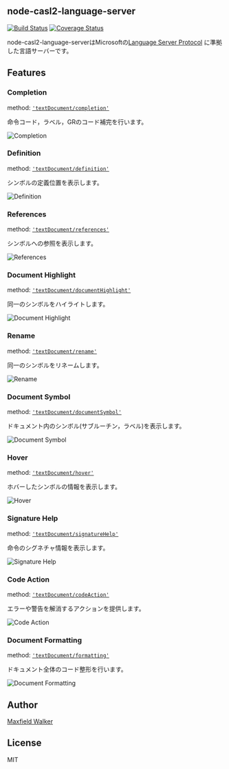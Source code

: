## node-casl2-language-server

[![Build Status](https://travis-ci.org/node-casl2-comet2/node-casl2-language-server.svg?branch=master)](https://travis-ci.org/node-casl2-comet2/node-casl2-language-server)
[![Coverage Status](https://coveralls.io/repos/github/node-casl2-comet2/node-casl2-language-server/badge.svg?branch=master)](https://coveralls.io/github/node-casl2-comet2/node-casl2-language-server?branch=master)

node-casl2-language-serverはMicrosoftの[Language Server Protocol](https://github.com/Microsoft/language-server-protocol)
に準拠した言語サーバーです。

## Features

### Completion
method: [`'textDocument/completion'`](https://github.com/Microsoft/language-server-protocol/blob/master/protocol.md#textDocument_completion)

命令コード，ラベル，GRのコード補完を行います。

![Completion](http://i.imgur.com/yczq3cu.gif)


### Definition
method: [`'textDocument/definition'`](https://github.com/Microsoft/language-server-protocol/blob/master/protocol.md#textDocument_definition)

シンボルの定義位置を表示します。

![Definition](http://i.imgur.com/teF965X.gif)


### References
method: [`'textDocument/references'`](https://github.com/Microsoft/language-server-protocol/blob/master/protocol.md#textDocument_references)

シンボルへの参照を表示します。

![References](http://i.imgur.com/UFxuPE6.gif)


### Document Highlight
method: [`'textDocument/documentHighlight'`](https://github.com/Microsoft/language-server-protocol/blob/master/protocol.md#textDocument_documentHighlight)

同一のシンボルをハイライトします。

![Document Highlight](http://i.imgur.com/zGVfLH7.gif)


### Rename
method: [`'textDocument/rename'`](https://github.com/Microsoft/language-server-protocol/blob/master/protocol.md#textDocument_rename)

同一のシンボルをリネームします。

![Rename](http://i.imgur.com/dmhmh5J.gif)


### Document Symbol
method: [`'textDocument/documentSymbol'`](https://github.com/Microsoft/language-server-protocol/blob/master/protocol.md#textDocument_documentSymbol)

ドキュメント内のシンボル(サブルーチン，ラベル)を表示します。

![Document Symbol](http://i.imgur.com/n1PmW81.gif)


### Hover
method: [`'textDocument/hover'`](https://github.com/Microsoft/language-server-protocol/blob/master/protocol.md#textDocument_hover)

ホバーしたシンボルの情報を表示します。

![Hover](http://i.imgur.com/6yM375t.gif)


### Signature Help
method: [`'textDocument/signatureHelp'`](https://github.com/Microsoft/language-server-protocol/blob/master/protocol.md#textDocument_signatureHelp)

命令のシグネチャ情報を表示します。

![Signature Help](http://i.imgur.com/neD4IfA.gif)


### Code Action
method: [`'textDocument/codeAction'`](https://github.com/Microsoft/language-server-protocol/blob/master/protocol.md#textDocument_codeAction)

エラーや警告を解消するアクションを提供します。

![Code Action](http://i.imgur.com/35PtZH4.gif)


### Document Formatting
method: [`'textDocument/formatting'`](https://github.com/Microsoft/language-server-protocol/blob/master/protocol.md#textDocument_formatting)

ドキュメント全体のコード整形を行います。

![Document Formatting](http://i.imgur.com/PSWWeWL.gif)


## Author
[Maxfield Walker](https://github.com/MaxfieldWalker)

## License
MIT
